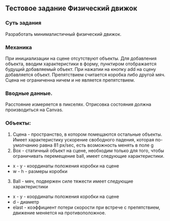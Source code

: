 ﻿## Тестовое задание Физический движок

### Суть задания
Разработать минималистичный физический движок.

### Механика
При инициализации на сцене отсутствуют объекты.
Для добавления объекта, вводим характеристики в форму, пунктиром отображается будущий добавляемый объект. При нажатии на кнопку add на сцену добавляется объект.
Препятствием считается коробка либо другой мяч.
Сцена не ограниченна ничем и не является препятствием.

### Вводные данные.
Расстояние измеряется в пикселях.
Отрисовка состояния должна производиться на Canvas.

### Объекты:
1. Сцена - пространство, в котором помещаются остальные объекты. Имеет характеристику ускорение свободного падения, которая по-умолчанию равна 81 px/sec, есть возможность менять в поле g
2. Box - статичный объект на сцене, необходим только для того, чтобы ограничивать перемещение ball, имеет следующие характеристики.
  * x - y - координаты положения коробки на сцене
  * w - h - размеры коробки
3. Ball - мяч, подвержен силе тяжести имеет следующие характеристики
  * x - y - координаты положения коробки на сцене
  * d - диаметр
  * elast - коэффициент потери скорости при встрече с препятствием, движение меняется на противоположное.
